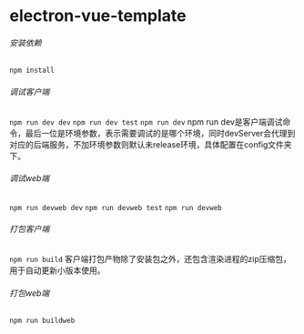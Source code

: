 # electron-vue-template
###### 安装依赖
`npm install`
###### 调试客户端
`npm run dev dev`
`npm run dev test`
`npm run dev`
npm run dev是客户端调试命令，最后一位是环境参数，表示需要调试的是哪个环境，同时devServer会代理到对应的后端服务，不加环境参数则默认未release环境，具体配置在config文件夹下。
###### 调试web端
`npm run devweb dev`
`npm run devweb test`
`npm run devweb`
###### 打包客户端
`npm run build`
客户端打包产物除了安装包之外，还包含渲染进程的zip压缩包，用于自动更新小版本使用。
###### 打包web端
`npm run buildweb`
